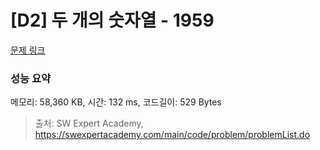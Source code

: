 # [D2] 두 개의 숫자열 - 1959 

[문제 링크](https://swexpertacademy.com/main/code/problem/problemDetail.do?contestProbId=AV5PpoFaAS4DFAUq) 

### 성능 요약

메모리: 58,360 KB, 시간: 132 ms, 코드길이: 529 Bytes



> 출처: SW Expert Academy, https://swexpertacademy.com/main/code/problem/problemList.do